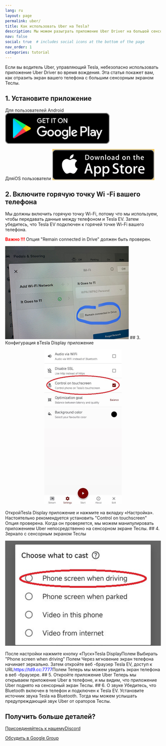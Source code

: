 ```yaml
---
lang: ru
layout: page
permalink: uber/
title: Как использовать Uber на Tesla?
description: Мы можем разыграть приложение Uber Driver на большой сенсорный экран Tesla во время вождения, и мы можем даже манипулировать приложением Uber на сенсорном экране Tesla напрямую.
nav: false
social: true  # includes social icons at the bottom of the page
nav_order: 1
categories: tutorial
---
```


Если вы водитель Uber, управляющий Tesla, небезопасно использовать приложение Uber Driver во время вождения. Эта статья покажет вам, как отразить экран вашего телефона с большим сенсорным экраном Теслы.

## 1. Установите приложение
Для пользователей Android
<a id = "googleplay"  href = "https://play.google.com/store/apps/details?id=io.github.blackpill.tesladisplay&referrer=utm_source%3Dgithub%26utm_medium%3Dorganic" >
<img src= "/assets/img/google-play-badge.svg"  height= "100px" >
</a>

ДляiOS пользователи
<a id = "appstore"  href = "https://apps.apple.com/app/tesdisplay-screen-mirror/id6469987744" >
<img src= "/assets/img/app-store-badge.png"  height= "100px" >
</a>

## 2. Включите горячую точку Wi -Fi вашего телефона
<p> Мы должны включить горячую точку Wi-Fi, потому что мы используем, чтобы передавать данные между телефоном и Tesla EV.
Затем убедитесь, что Tesla EV подключен к горячей точке Wi-Fi вашего телефона. </P>
<p><span style= "color: red" > <b> Важно !!! </b></span> Опция "Remain connected in Drive"  должен быть проверен. </p>
<img src= "/assets/img/wifi-connected.jpg"  height= "300px" >
## 3. Конфигурация вTesla Display приложение
<p style= "text-align: center;" >
<img src= "/assets/img/settings-nav.jpg"  alt= "The settings of Tesla Display app for using Uber"  height= "500px" >
</p>
ОткройTesla Display приложение и нажмите на вкладку «Настройка».
Настоятельно рекомендуется установить "Control on touchscreen"  Опция проверена. Когда он проверяется, мы можем манипулировать приложением Uber непосредственно на сенсорном экране Теслы.
## 4. Зеркало с сенсорным экраном Теслы
<p style= "text-align: center;" >
<img src= "/assets/img/phone-screen.jpg"  alt= "The start choice of Tesla Display app for using Uber"  width= "540px" >
</p>
После настройки нажмите кнопку «Пуск»Tesla DisplayПолем Выбирать "Phone screen when driving" Полем Через мгновение экран телефона начинает зеркально.
Затем откройте веб -браузер Tesla EV, доступ к URL<span style= "color:blue" >https://td9.cc:7777</span>Полем Теперь мы можем увидеть экран телефона в веб -браузере.
## 5. Откройте приложение Uber
Теперь мы открываем приложение Uber в телефоне, и мы видим, что приложение Uber поднято на сенсорный экран Теслы.
## 6. О звуке
Убедитесь, что Bluetooth включен в телефон и подключен к Tesla EV.
Установите источник звука Tesla на Bluetooth.
Тогда мы можем услышать предупреждающий звук Uber от ораторов Теслы.

## Получить больше деталей?
<p> <a href = "https://discord.gg/Tvbs9uWcN9"  цель = "_blank" > Присоединяйтесь к нашемуDiscord</a> </p>
<p> <a href = "https://groups.google.com/g/tesla-display"  цель = "_blank" > Обсудить в Google Group </a> </p>

